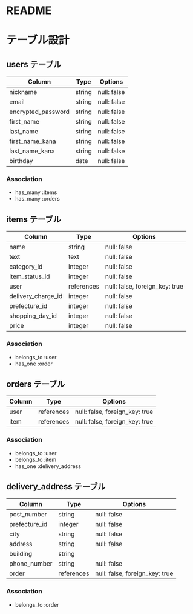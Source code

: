 # README

# テーブル設計

## users テーブル

| Column                | Type     | Options     |
| --------------------- | -------- | ----------- |
| nickname              | string   | null: false |
| email                 | string   | null: false |
| encrypted_password    | string   | null: false |
| first_name            | string   | null: false |
| last_name             | string   | null: false |
| first_name_kana       | string   | null: false |
| last_name_kana        | string   | null: false |
| birthday              | date     | null: false |


### Association

- has_many :items
- has_many :orders

## items テーブル

| Column                 | Type        | Options                        |
| ---------------------- | ----------- | ------------------------------ |
| name                   | string      | null: false                    |
| text                   | text        | null: false                    |
| category_id            | integer     | null: false                    |
| item_status_id         | integer     | null: false                    |
| user                   | references  | null: false, foreign_key: true |
| delivery_charge_id     | integer     | null: false                    |
| prefecture_id          | integer     | null: false                    |
| shopping_day_id        | integer     | null: false                    |
| price                  | integer     | null: false                    |

### Association

- belongs_to :user
- has_one    :order


## orders テーブル

| Column          | Type       | Options                        |
| --------------- | ---------- | ------------------------------ |
| user            | references | null: false, foreign_key: true |
| item            | references | null: false, foreign_key: true |

### Association

- belongs_to :user
- belongs_to :item
- has_one    :delivery_address


## delivery_address テーブル

| Column        | Type        | Options                        |
| ------------- | ----------  | ------------------------------ |
| post_number   | string      | null: false                    |
| prefecture_id | integer     | null: false                    |
| city          | string      | null: false                    |
| address       | string      | null: false                    |
| building      | string      |                                |
| phone_number  | string      | null: false                    |
| order         | references  | null: false, foreign_key: true |

### Association
- belongs_to :order